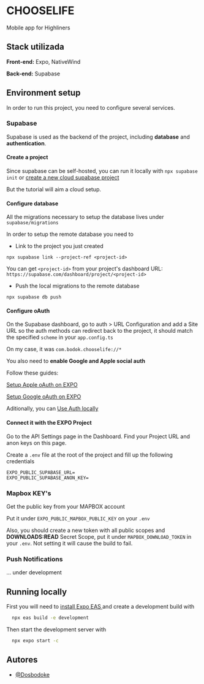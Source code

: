 # CHOOSELIFE

Mobile app for Highliners

## Stack utilizada

**Front-end:** Expo, NativeWind

**Back-end:** Supabase

## Environment setup

In order to run this project, you need to configure several services.

### Supabase

Supabase is used as the backend of the project, including **database** and **authentication**.

#### Create a project

Since supabase can be self-hosted, you can run it locally with `npx supabase init` or [create a new cloud supabase project](https://supabase.com/dashboard/new/new-project)

But the tutorial will aim a cloud setup.

#### Configure database

All the migrations necessary to setup the database lives under `supabase/migrations`

In order to setup the remote database you need to

- Link to the project you just created

```
npx supabase link --project-ref <project-id>
```

You can get `<project-id>` from your project's dashboard URL: `https://supabase.com/dashboard/project/<project-id>`

- Push the local migrations to the remote database

```
npx supabase db push
```

#### Configure oAuth

On the Supabase dashboard, go to auth > URL Configuration and add a Site URL so the auth methods can redirect back to the project, it should match the specified `scheme` in your `app.config.ts`

On my case, it was `com.bodok.chooselife://*`

You also need to **enable Google and Apple social auth**

Follow these guides:

[Setup Apple oAuth on EXPO](https://supabase.com/docs/guides/auth/social-login/auth-apple?queryGroups=platform&platform=react-native)

[Setup Google oAuth on EXPO](https://supabase.com/docs/guides/auth/social-login/auth-google?queryGroups=platform&platform=react-native)

Aditionally, you can [Use Auth locally](https://supabase.com/docs/guides/local-development/overview#use-auth-locally)

#### Connect it with the EXPO Project

Go to the API Settings page in the Dashboard.
Find your Project URL and anon keys on this page.

Create a `.env` file at the root of the project and fill up the following credentials

```
EXPO_PUBLIC_SUPABASE_URL=
EXPO_PUBLIC_SUPABASE_ANON_KEY=
```

### Mapbox KEY's

Get the public key from your MAPBOX account

Put it under `EXPO_PUBLIC_MAPBOX_PUBLIC_KEY` on your `.env`

Also, you should create a new token with all public scopes and **DOWNLOADS:READ** Secret Scope, put it under `MAPBOX_DOWNLOAD_TOKEN` in your `.env`. Not setting it will cause the build to fail.

### Push Notifications

... under development

## Running locally

First you will need to [install Expo EAS ](https://expo.dev/eas) and create a development build with

```bash
  npx eas build -e development
```

Then start the development server with

```bash
  npx expo start -c
```

## Autores

- [@Dosbodoke](https://www.github.com/Dosbodoke)
